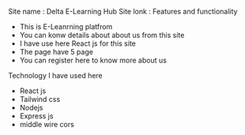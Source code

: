 Site name : Delta E-Learning Hub
Site lonk :
Features and functionality 
- This is E-Leanrning platfrom
- You can konw details about about us from this site 
- I have use here React js for this site
- The page have 5 page
- You can register here to know more about us


Technology I have used here 
- React js
- Tailwind css
- Nodejs
- Express js
- middle wire cors